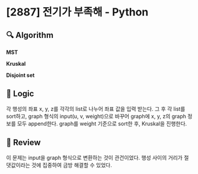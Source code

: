 # [2887] 전기가 부족해 - Python

## :mag: Algorithm

**MST**

**Kruskal**

**Disjoint set**

## :round_pushpin: Logic
각 행성의 좌표 x, y, z를 각각의 list로 나누어 좌표 값을 입력 받는다. 그 후 각 list를 sort하고,
graph 형식의 input(u, v, weight)으로 바꾸어 graph에 x, y, z의 graph 정보를 모두 append한다.
graph를 weight 기준으로 sort한 후, Kruskal을 진행한다. 

## :memo: Review
이 문제는 input을 graph 형식으로 변환하는 것이 관건이었다. 행성 사이의 거리가 절댓값이라는 것에 집중하여
금방 해결할 수 있었다.